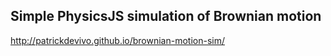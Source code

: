 ## Simple PhysicsJS simulation of Brownian motion

http://patrickdevivo.github.io/brownian-motion-sim/
